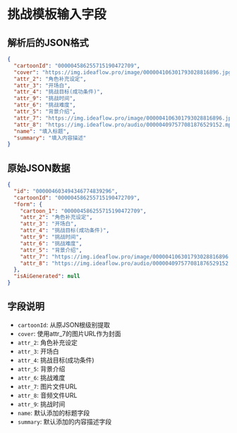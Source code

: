 # 挑战模板输入字段

## 解析后的JSON格式

```json
{
  "cartoonId": "000004586255715190472709",
  "cover": "https://img.ideaflow.pro/image/000004106301793028816896.jpg",
  "attr_2": "角色补充设定",
  "attr_3": "开场白",
  "attr_4": "挑战目标(成功条件)",
  "attr_9": "挑战时间",
  "attr_6": "挑战难度",
  "attr_5": "背景介绍",
  "attr_7": "https://img.ideaflow.pro/image/000004106301793028816896.jpg",
  "attr_8": "https://img.ideaflow.pro/audio/000004097577081876529152.mp3",
  "name": "填入标题",
  "summary": "填入内容描述"
}
```

## 原始JSON数据

```json
{
  "id": "000004603494346774839296",
  "cartoonId": "000004586255715190472709",
  "form": {
    "cartoon_1": "000004586255715190472709",
    "attr_2": "角色补充设定",
    "attr_3": "开场白",
    "attr_4": "挑战目标(成功条件)",
    "attr_9": "挑战时间",
    "attr_6": "挑战难度",
    "attr_5": "背景介绍",
    "attr_7": "https://img.ideaflow.pro/image/000004106301793028816896.jpg",
    "attr_8": "https://img.ideaflow.pro/audio/000004097577081876529152.mp3"
  },
  "isAiGenerated": null
}
```

## 字段说明

- `cartoonId`: 从原JSON根级别提取
- `cover`: 使用attr_7的图片URL作为封面
- `attr_2`: 角色补充设定
- `attr_3`: 开场白
- `attr_4`: 挑战目标(成功条件)
- `attr_5`: 背景介绍
- `attr_6`: 挑战难度
- `attr_7`: 图片文件URL
- `attr_8`: 音频文件URL
- `attr_9`: 挑战时间
- `name`: 默认添加的标题字段
- `summary`: 默认添加的内容描述字段